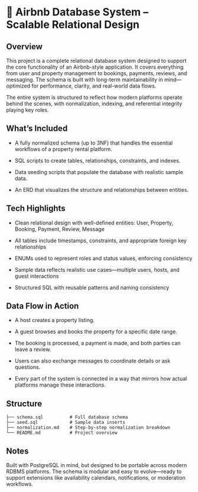 # 🏡 Airbnb Database System – Scalable Relational Design

## Overview

This project is a complete relational database system designed to support the core functionality of an Airbnb-style application. It covers everything from user and property management to bookings, payments, reviews, and messaging. The schema is built with long-term maintainability in mind—optimized for performance, clarity, and real-world data flows.

The entire system is structured to reflect how modern platforms operate behind the scenes, with normalization, indexing, and referential integrity playing key roles.


## What’s Included

- A fully normalized schema (up to 3NF) that handles the essential workflows of a property rental platform.

- SQL scripts to create tables, relationships, constraints, and indexes.

- Data seeding scripts that populate the database with realistic sample data.

- An ERD that visualizes the structure and relationships between entities.


## Tech Highlights

- Clean relational design with well-defined entities: User, Property, Booking, Payment, Review, Message

- All tables include timestamps, constraints, and appropriate foreign key relationships

- ENUMs used to represent roles and status values, enforcing consistency

- Sample data reflects realistic use cases—multiple users, hosts, and guest interactions

- Structured SQL with reusable patterns and naming consistency


## Data Flow in Action

- A host creates a property listing.

- A guest browses and books the property for a specific date range.

- The booking is processed, a payment is made, and both parties can leave a review.

- Users can also exchange messages to coordinate details or ask questions.

- Every part of the system is connected in a way that mirrors how actual platforms manage these interactions.


## Structure

```
├── schema.sql          # Full database schema
├── seed.sql            # Sample data inserts
├── normalization.md    # Step-by-step normalization breakdown
└── README.md           # Project overview
```


## Notes

Built with PostgreSQL in mind, but designed to be portable across modern RDBMS platforms. The schema is modular and easy to evolve—ready to support extensions like availability calendars, notifications, or moderation workflows.

